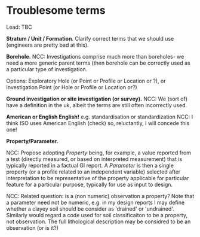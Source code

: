 # Troublesome terms

Lead: TBC

**Stratum / Unit / Formation**.
Clarify correct terms that we should use (engineers are pretty bad at this).

**Borehole.**
NCC: Investigations comprise much more than boreholes- we need a more generic parent terms (then borehole can be correctly used as a particular type of investigation.

Options: Exploratory Hole (or Point or Profile or Location or ?), or Investigation Point (or Hole or Profile or Location or?)

**Ground investigation or site investigation (or survey).**
NCC: We (sort of) have a definition in the uk, albeit the terms are still often incorrectly used.

**American or English English!**
e.g. standardisation or standardization
NCC: I think ISO uses American English (check) so, reluctantly, I will concede this one!

**Property/Parameter.**

NCC: Propose adopting *Property* being, for example, a value reported from a test (directly measured, or based on interpreted measurement) that is typically reported in a factual GI report. A *Parameter* is then a single property (or a profile related to an independent variable) selected after interpretation to be representative of the property applicable for particular feature for a particular purpose, typically for use as input to design.

NCC: Related question: is a (non numeric) observation a property? Note that a parameter need not be numeric, e.g. in my design reports I may define whether a clayey soil should be consider as 'drained' or 'undrained'. SImilarly would regard a code used for soil classificaiton to be a property, not observation. The full lithological description may be considred to be an observation (or is it?)
